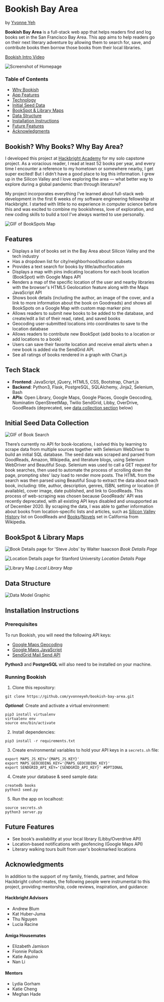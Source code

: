 # Bookish Bay Area

by [Yvonne Yeh](https://yvonneyeh.com)

**Bookish Bay Area** is a full-stack web app that helps readers find and log books set in the San Francisco Bay Area. This app aims to help readers go on their next literary adventure by allowing them to search for, save, and contribute books then borrow those books from their local libraries.

[Bookish Intro Video](https://www.youtube.com/watch?v=R-Wqe7G9UL4)

![Screenshot of Homepage](https://raw.githubusercontent.com/yvonneyeh/bookish-bay-area/master/static/img/homepage.png)


### Table of Contents
- [Why Bookish](#Why)
- [App Features](#Features)
- [Technology](#Tech)
- [Initial Seed Data](#Seed)
- [BookSpot & Library Maps](#Map)
- [Data Structure](#Data)
- [Installation Instructions](#Install)
- [Future Features](#Future)
- [Acknowledgments](#Acknowledgments)


## <a name="Why"></a>Bookish? Why Books? Why Bay Area?
I developed this project at [Hackbright Academy](http://www.hackbrightacademy.com/) for my solo capstone project. As a voracious reader, I read at least 52 books per year, and every time I encounter a reference to my hometown or somewhere nearby, I get super excited! But I didn’t have a good place to log this information. I grew up in the Silicon Valley and I love exploring the area –– what better way to explore during a global pandemic than through literature? 

My project incorporates everything I’ve learned about full-stack web development in the first 6 weeks of my software engineering fellowship at Hackbright. I started with little to no experience in computer science before this and was excited to combine my bookishness, love of exploration, and new coding skills to build a tool I've always wanted to use personally.

![GIF of BookSpots Map](https://raw.githubusercontent.com/yvonneyeh/bookish-bay-area/master/static/img/bookspots.gif)

## <a name="Features"></a>Features

- Displays a list of books set in the Bay Area about Silicon Valley and the tech industry
- Has a dropdown list for city/neighborhood/location subsets
- Provides a text search for books by title/author/location
- Displays a map with pins indicating locations for each book location (BookSpot) with Google Maps API
- Renders a map of the specific location of the user and nearby libraries with the browser's HTML5 Geolocation feature along with the Maps JavaScript API
- Shows book details (including the author, an image of the cover, and a link to more information about the book on Goodreads) and shows all BookSpots on a Google Map with custom map marker pins
- Allows readers to submit new books to be added to the database, and create/edit a list of their read, rated, and saved books
- Geocoding user-submitted locations into coordinates to save to the location database
- Allows readers to contribute new BookSpot (add books to a location or add locations to a book)
- Users can save their favorite location and receive email alerts when a new book is added via the SendGrid API.
- See all ratings of books rendered in a graph with Chart.js

## <a name="Tech"></a>Tech Stack
- **Frontend**: JavaScript, jQuery, HTML5, CSS, Bootstrap, Chart.js
- **Backend**: Python3, Flask, PostgreSQL, SQLAlchemy, Jinja2, Selenium, Bash
- **APIs**: Open Library, Google Maps, Google Places, Google Geocoding, Nominatim OpenStreetMap, Twilio SendGrid, Libby, OverDrive, GoodReads (deprecated, see [data collection section](#Seed) below)

## <a name="Seed"></a>Initial Seed Data Collection

![GIF of Book Search](https://raw.githubusercontent.com/yvonneyeh/bookish-bay-area/master/static/img/book-search.gif)

There’s currently no API for book-locations, I solved this by learning to scrape data from multiple sources together with Selenium WebDriver to build an initial SQL database. The seed data was scraped and parsed from GoodReads, Amazon, Wikipedia, and literature blogs, using Selenium WebDriver and Beautiful Soup. Selenium was used to call a GET request for book searches, then used to automate the process of scrolling down the page, prompting sites' lazy load to render more posts. The HTML from the search was then parsed using Beautiful Soup to extract the data about each book, including: title, author, description, genres, ISBN, setting or location (if available), cover image, date published, and link to GoodReads. This process of web-scraping was chosen because GoodReads' API was recently deprecated, with all existing API keys disabled and unsupported as of December 2020. By scraping the data, I was able to gather information about books from location-specific lists and articles, such as [Silicon Valley History](https://www.goodreads.com/list/show/13430.Silicon_Valley_History) list on GoodReads and [Books](https://en.wikipedia.org/wiki/Category:Books_about_California)/[Novels](https://en.wikipedia.org/wiki/Category:Novels_set_in_California) set in California from Wikipedia. 

## <a name="Map"></a>BookSpot & Library Maps

![Book Details page for 'Steve Jobs' by Walter Isaacson](https://raw.githubusercontent.com/yvonneyeh/bookish-bay-area/master/static/img/steve-jobs.png)
*Book Details Page*

![Location Details page for Stanford University](https://raw.githubusercontent.com/yvonneyeh/bookish-bay-area/master/static/img/stanford.png)
*Location Details Page*

![Library Map](https://raw.githubusercontent.com/yvonneyeh/bookish-bay-area/master/static/img/libraries.png)
*Local Library Map*

## <a name="Data"></a>Data Structure

![Data Model Graphic](https://raw.githubusercontent.com/yvonneyeh/bookish-bay-area/master/static/img/data-model.png)

## <a name="Install"></a>Installation Instructions

### Prerequisites
To run Bookish, you will need the following API keys: 
- [Google Maps Geocoding](https://developers.google.com/maps/documentation/geocoding/start)
- [Google Maps JavaScript](https://developers.google.com/maps/documentation/javascript/tutorial)
- [SendGrid Mail Send API](https://sendgrid.com/docs/api-reference/)

**Python3** and **PostgreSQL** will also need to be installed on your machine.

### Running Bookish

1. Clone this repository:
```shell
git clone https://github.com/yvonneyeh/bookish-bay-area.git
```

***Optional***: Create and activate a virtual environment:
```shell
pip3 install virtualenv
virtualenv env
source env/bin/activate
```

2. Install dependencies: 
```shell
pip3 install -r requirements.txt
```

3. Create environmental variables to hold your API keys in a `secrets.sh` file:
```
export MAPS_JS_KEY='{MAPS_JS_KEY}'
export MAPS_GEOCODING_KEY='{MAPS_GEOCODING_KEY}'
export SENDGRID_API_KEY='{SENDGRID_API_KEY}' #OPTIONAL
```

4. Create your database & seed sample data:
```shell
createdb books
python3 seed.py
```

5. Run the app on localhost:
```shell
source secrets.sh
python3 server.py
```

## <a name="Future"></a>Future Features
- See book’s availability at your local library (Libby/Overdrive API) 
- Location-based notifications with geofencing (Google Maps API)
- Literary walking tours built from user's bookmarked locations


## <a name="#Acknowledgments"></a>Acknowledgments 
In addition to the support of my family, friends, partner, and fellow Hackbright cohort-mates, the following people were instrumental to this project, providing mentorship, code reviews, inspiration, and guidance:

#### Hackbright Advisors
- Andrew Blum
- Kat Huber-Juma
- Thu Nguyen
- Lucia Racine

#### Amiga Housemates
- Elizabeth Jamison
- Fionnie Pollack
- Katie Aquino
- Nan Li

#### Mentors
- Lydia Gorham
- Katie Cheng
- Meghan Hade